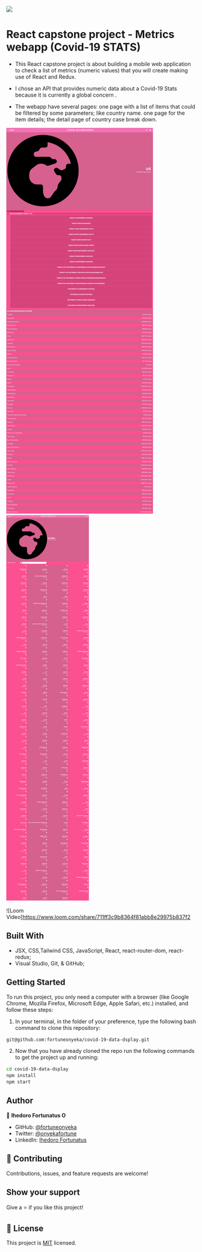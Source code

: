 ![](https://img.shields.io/badge/Microverse-blueviolet)

# React capstone project - Metrics webapp (Covid-19 STATS)

- This React capstone project is about building a mobile web application to check a list of metrics (numeric values) that you will create making use of React and Redux.

- I chose an API that provides numeric data about a Covid-19 Stats because it is currently a global concern .
  
- The webapp have several pages:
one page with a list of items that could be filtered by some parameters; like  country name. 
one page for the item details; the detail page of country case break down.

![Screenshot](src/assets/images/Case-breakdown.png)
![Screenshot](src/assets/images/full-page.png)


![Loom Video]https://www.loom.com/share/711ff3c9b8364f81abb8e29975b837f2




## Built With

- JSX, CSS,Tailwind CSS, JavaScript, React, react-router-dom, react-redux;
- Visual Studio, Git, & GitHub;

## Getting Started

To run this project, you only need a computer with a browser (like Google Chrome, Mozilla Firefox, Microsoft Edge, Apple Safari, etc.) installed, and follow these steps:

1. In your terminal, in the folder of your preference, type the following bash command to clone this repository:

```sh
git@github.com:fortuneonyeka/covid-19-data-dsplay.git
```

2. Now that you have already cloned the repo run the following commands to get the project up and running:
```sh
cd covid-19-data-dsplay
npm install
npm start
```

## Author

👤 **Ihedoro Fortunatus O**

- GitHub: [@fortuneonyeka](https://github.com/fortuneonyeka)
- Twitter: [@onyekafortune](https://twitter.com/onyekafortune)
- LinkedIn: [Ihedoro Fortunatus](https://www.linkedin.com/in/fortunatus-ihedoro/)

## 🤝 Contributing

Contributions, issues, and feature requests are welcome!

## Show your support

Give a ⭐️ if you like this project!

## 📝 License

This project is [MIT](./LICENSE) licensed.